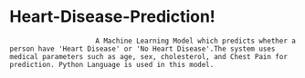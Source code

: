 # Heart-Disease-Prediction!
                         A Machine Learning Model which predicts whether a person have 'Heart Disease' or 'No Heart Disease'.The system uses medical parameters such as age, sex, cholesterol, and Chest Pain for prediction. Python Language is used in this model.
               
